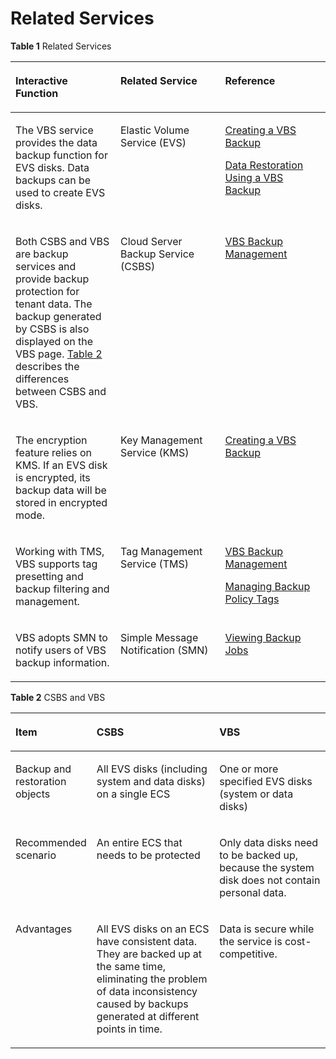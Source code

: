 # Related Services<a name="EN-US_TOPIC_0015667831"></a>

**Table  1**  Related Services

<a name="table17588842174917"></a>
<table><thead align="left"><tr id="row459074213498"><th class="cellrowborder" valign="top" width="33.33333333333333%" id="mcps1.2.4.1.1"><p id="p659044234913"><a name="p659044234913"></a><a name="p659044234913"></a>Interactive Function</p>
</th>
<th class="cellrowborder" valign="top" width="33.223322332233224%" id="mcps1.2.4.1.2"><p id="p14590144213494"><a name="p14590144213494"></a><a name="p14590144213494"></a>Related Service</p>
</th>
<th class="cellrowborder" valign="top" width="33.44334433443344%" id="mcps1.2.4.1.3"><p id="p259064217498"><a name="p259064217498"></a><a name="p259064217498"></a>Reference</p>
</th>
</tr>
</thead>
<tbody><tr id="row35905426493"><td class="cellrowborder" valign="top" width="33.33333333333333%" headers="mcps1.2.4.1.1 "><p id="p859018425498"><a name="p859018425498"></a><a name="p859018425498"></a>The VBS service provides the data backup function for EVS disks. Data backups can be used to create EVS disks.</p>
</td>
<td class="cellrowborder" valign="top" width="33.223322332233224%" headers="mcps1.2.4.1.2 "><p id="p1159011426497"><a name="p1159011426497"></a><a name="p1159011426497"></a>Elastic Volume Service (EVS)</p>
</td>
<td class="cellrowborder" valign="top" width="33.44334433443344%" headers="mcps1.2.4.1.3 "><p id="p4894111595310"><a name="p4894111595310"></a><a name="p4894111595310"></a></p>
<p id="p631020318814"><a name="p631020318814"></a><a name="p631020318814"></a></p>
<p id="p1817674318183"><a name="p1817674318183"></a><a name="p1817674318183"></a><a href="creating-a-vbs-backup.md">Creating a VBS Backup</a></p>
<p id="p02833558186"><a name="p02833558186"></a><a name="p02833558186"></a><a href="data-restoration-using-a-vbs-backup.md">Data Restoration Using a VBS Backup</a></p>
</td>
</tr>
<tr id="row17590742154919"><td class="cellrowborder" valign="top" width="33.33333333333333%" headers="mcps1.2.4.1.1 "><p id="p1259064217492"><a name="p1259064217492"></a><a name="p1259064217492"></a>Both CSBS and VBS are backup services and provide backup protection for tenant data. The backup generated by CSBS is also displayed on the VBS page. <a href="#table1965919985417">Table 2</a> describes the differences between CSBS and VBS.</p>
</td>
<td class="cellrowborder" valign="top" width="33.223322332233224%" headers="mcps1.2.4.1.2 "><p id="p12590242184913"><a name="p12590242184913"></a><a name="p12590242184913"></a>Cloud Server Backup Service (CSBS)</p>
</td>
<td class="cellrowborder" valign="top" width="33.44334433443344%" headers="mcps1.2.4.1.3 "><p id="p15271142812514"><a name="p15271142812514"></a><a name="p15271142812514"></a><a href="vbs-backup-management.md">VBS Backup Management</a></p>
</td>
</tr>
<tr id="row0590442124918"><td class="cellrowborder" valign="top" width="33.33333333333333%" headers="mcps1.2.4.1.1 "><p id="p175900429491"><a name="p175900429491"></a><a name="p175900429491"></a>The encryption feature relies on KMS. If an EVS disk is encrypted, its backup data will be stored in encrypted mode.</p>
</td>
<td class="cellrowborder" valign="top" width="33.223322332233224%" headers="mcps1.2.4.1.2 "><p id="p10772527495"><a name="p10772527495"></a><a name="p10772527495"></a>Key Management Service (KMS)</p>
</td>
<td class="cellrowborder" valign="top" width="33.44334433443344%" headers="mcps1.2.4.1.3 "><p id="p634415974511"><a name="p634415974511"></a><a name="p634415974511"></a><a href="creating-a-vbs-backup.md">Creating a VBS Backup</a></p>
</td>
</tr>
<tr id="row859034244920"><td class="cellrowborder" valign="top" width="33.33333333333333%" headers="mcps1.2.4.1.1 "><p id="p20590174294916"><a name="p20590174294916"></a><a name="p20590174294916"></a>Working with TMS, VBS supports tag presetting and backup filtering and management.</p>
</td>
<td class="cellrowborder" valign="top" width="33.223322332233224%" headers="mcps1.2.4.1.2 "><p id="p17590194220492"><a name="p17590194220492"></a><a name="p17590194220492"></a>Tag Management Service (TMS)</p>
</td>
<td class="cellrowborder" valign="top" width="33.44334433443344%" headers="mcps1.2.4.1.3 "><p id="p12611458295"><a name="p12611458295"></a><a name="p12611458295"></a><a href="vbs-backup-management.md">VBS Backup Management</a></p>
<p id="p1259385612810"><a name="p1259385612810"></a><a name="p1259385612810"></a><a href="managing-backup-policy-tags.md">Managing Backup Policy Tags</a></p>
</td>
</tr>
<tr id="row10590442154918"><td class="cellrowborder" valign="top" width="33.33333333333333%" headers="mcps1.2.4.1.1 "><p id="p9590442104914"><a name="p9590442104914"></a><a name="p9590442104914"></a>VBS adopts SMN to notify users of VBS backup information.</p>
</td>
<td class="cellrowborder" valign="top" width="33.223322332233224%" headers="mcps1.2.4.1.2 "><p id="p15900429492"><a name="p15900429492"></a><a name="p15900429492"></a>Simple Message Notification (SMN)</p>
</td>
<td class="cellrowborder" valign="top" width="33.44334433443344%" headers="mcps1.2.4.1.3 "><p id="p1717064842615"><a name="p1717064842615"></a><a name="p1717064842615"></a><a href="viewing-backup-jobs.md">Viewing Backup Jobs</a></p>
</td>
</tr>
</tbody>
</table>

**Table  2**  CSBS and VBS

<a name="table1965919985417"></a>
<table><thead align="left"><tr id="row76591917540"><th class="cellrowborder" valign="top" width="20%" id="mcps1.2.4.1.1"><p id="p5659792540"><a name="p5659792540"></a><a name="p5659792540"></a>Item</p>
</th>
<th class="cellrowborder" valign="top" width="42%" id="mcps1.2.4.1.2"><p id="p11659209155417"><a name="p11659209155417"></a><a name="p11659209155417"></a>CSBS</p>
</th>
<th class="cellrowborder" valign="top" width="38%" id="mcps1.2.4.1.3"><p id="p116609917545"><a name="p116609917545"></a><a name="p116609917545"></a>VBS</p>
</th>
</tr>
</thead>
<tbody><tr id="row66600985420"><td class="cellrowborder" valign="top" width="20%" headers="mcps1.2.4.1.1 "><p id="p766009155410"><a name="p766009155410"></a><a name="p766009155410"></a>Backup and restoration objects</p>
</td>
<td class="cellrowborder" valign="top" width="42%" headers="mcps1.2.4.1.2 "><p id="p11949021115513"><a name="p11949021115513"></a><a name="p11949021115513"></a>All EVS disks (including system and data disks) on a single ECS</p>
</td>
<td class="cellrowborder" valign="top" width="38%" headers="mcps1.2.4.1.3 "><p id="p1182342185615"><a name="p1182342185615"></a><a name="p1182342185615"></a>One or more specified EVS disks (system or data disks)</p>
</td>
</tr>
<tr id="row96601391546"><td class="cellrowborder" valign="top" width="20%" headers="mcps1.2.4.1.1 "><p id="p186600918548"><a name="p186600918548"></a><a name="p186600918548"></a>Recommended scenario</p>
</td>
<td class="cellrowborder" valign="top" width="42%" headers="mcps1.2.4.1.2 "><p id="p1438511314554"><a name="p1438511314554"></a><a name="p1438511314554"></a>An entire ECS that needs to be protected</p>
</td>
<td class="cellrowborder" valign="top" width="38%" headers="mcps1.2.4.1.3 "><p id="p75761524145610"><a name="p75761524145610"></a><a name="p75761524145610"></a>Only data disks need to be backed up, because the system disk does not contain personal data.</p>
</td>
</tr>
<tr id="row136601799549"><td class="cellrowborder" valign="top" width="20%" headers="mcps1.2.4.1.1 "><p id="p13660149185415"><a name="p13660149185415"></a><a name="p13660149185415"></a>Advantages</p>
</td>
<td class="cellrowborder" valign="top" width="42%" headers="mcps1.2.4.1.2 "><p id="p17764194815558"><a name="p17764194815558"></a><a name="p17764194815558"></a>All EVS disks on an ECS have consistent data. They are backed up at the same time, eliminating the problem of data inconsistency caused by backups generated at different points in time.</p>
</td>
<td class="cellrowborder" valign="top" width="38%" headers="mcps1.2.4.1.3 "><p id="p13825113235615"><a name="p13825113235615"></a><a name="p13825113235615"></a>Data is secure while the service is cost-competitive.</p>
</td>
</tr>
</tbody>
</table>

